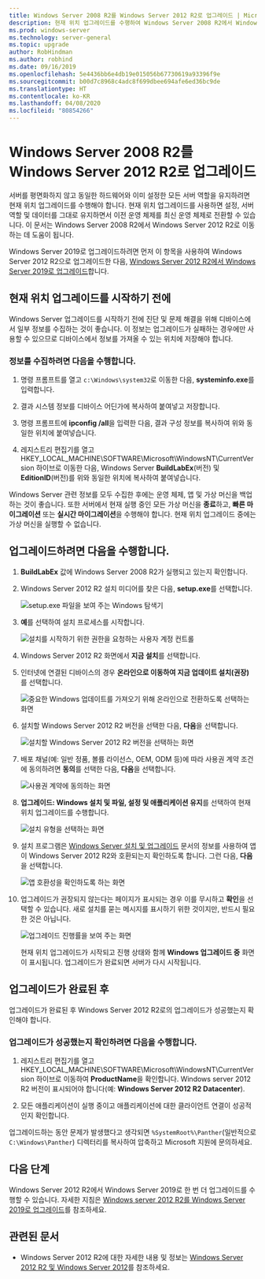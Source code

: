 ```yaml
---
title: Windows Server 2008 R2를 Windows Server 2012 R2로 업그레이드 | Microsoft Docs
description: 현재 위치 업그레이드를 수행하여 Windows Server 2008 R2에서 Windows Server 2012 R2로 이동하는 방법에 대해 알아봅니다.
ms.prod: windows-server
ms.technology: server-general
ms.topic: upgrade
author: RobHindman
ms.author: robhind
ms.date: 09/16/2019
ms.openlocfilehash: 5e4436bb6e4db19e015056b67730619a93396f9e
ms.sourcegitcommit: b00d7c8968c4adc8f699dbee694afe6ed36bc9de
ms.translationtype: HT
ms.contentlocale: ko-KR
ms.lasthandoff: 04/08/2020
ms.locfileid: "80854266"
---
```

# <a name="upgrade-windows-server-2008-r2-to-windows-server-2012-r2"></a>Windows Server 2008 R2를 Windows Server 2012 R2로 업그레이드

서버를 평면화하지 않고 동일한 하드웨어와 이미 설정한 모든 서버 역할을 유지하려면 현재 위치 업그레이드를 수행해야 합니다. 현재 위치 업그레이드를 사용하면 설정, 서버 역할 및 데이터를 그대로 유지하면서 이전 운영 체제를 최신 운영 체제로 전환할 수 있습니다. 이 문서는 Windows Server 2008 R2에서 Windows Server 2012 R2로 이동하는 데 도움이 됩니다.

Windows Server 2019로 업그레이드하려면 먼저 이 항목을 사용하여 Windows Server 2012 R2으로 업그레이드한 다음, [Windows Server 2012 R2에서 Windows Server 2019로 업그레이드](upgrade-2012r2-to-2019.md)합니다.

## <a name="before-you-begin-your-in-place-upgrade"></a>현재 위치 업그레이드를 시작하기 전에

Windows Server 업그레이드를 시작하기 전에 진단 및 문제 해결을 위해 디바이스에서 일부 정보를 수집하는 것이 좋습니다. 이 정보는 업그레이드가 실패하는 경우에만 사용할 수 있으므로 디바이스에서 정보를 가져올 수 있는 위치에 저장해야 합니다.

### <a name="to-collect-your-info"></a>정보를 수집하려면 다음을 수행합니다.

1. 명령 프롬프트를 열고 `c:\Windows\system32`로 이동한 다음, **systeminfo.exe**를 입력합니다.

2. 결과 시스템 정보를 디바이스 어딘가에 복사하여 붙여넣고 저장합니다.

3. 명령 프롬프트에 **ipconfig /all**을 입력한 다음, 결과 구성 정보를 복사하여 위와 동일한 위치에 붙여넣습니다.

4. 레지스트리 편집기를 열고 HKEY_LOCAL_MACHINE\SOFTWARE\Microsoft\WindowsNT\CurrentVersion 하이브로 이동한 다음, Windows Server **BuildLabEx**(버전) 및 **EditionID**(버전)를 위와 동일한 위치에 복사하여 붙여넣습니다.

Windows Server 관련 정보를 모두 수집한 후에는 운영 체제, 앱 및 가상 머신을 백업하는 것이 좋습니다. 또한 서버에서 현재 실행 중인 모든 가상 머신을 **종료**하고, **빠른 마이그레이션** 또는 **실시간 마이그레이션**을 수행해야 합니다. 현재 위치 업그레이드 중에는 가상 머신을 실행할 수 없습니다.

## <a name="to-perform-the-upgrade"></a>업그레이드하려면 다음을 수행합니다.

1. **BuildLabEx** 값에 Windows Server 2008 R2가 실행되고 있는지 확인합니다.

2. Windows Server 2012 R2 설치 미디어를 찾은 다음, **setup.exe**를 선택합니다.

    ![setup.exe 파일을 보여 주는 Windows 탐색기](media/upgrade-2008r2-2012r2/setup-2012r2.png)

3. **예**를 선택하여 설치 프로세스를 시작합니다.

    ![설치를 시작하기 위한 권한을 요청하는 사용자 계정 컨트롤](media/upgrade-2008r2-2012r2/start-setup-uac-box.png)

4. Windows Server 2012 R2 화면에서 **지금 설치**를 선택합니다.

5. 인터넷에 연결된 디바이스의 경우 **온라인으로 이동하여 지금 업데이트 설치(권장)** 를 선택합니다.

    ![중요한 Windows 업데이트를 가져오기 위해 온라인으로 전환하도록 선택하는 화면](media/upgrade-2008r2-2012r2/imp-updates-win-setup.png)

6. 설치할 Windows Server 2012 R2 버전을 선택한 다음, **다음**을 선택합니다.

    ![설치할 Windows Server 2012 R2 버전을 선택하는 화면](media/upgrade-2008r2-2012r2/select-os-edition.png)

7. 배포 채널(예: 일반 정품, 볼륨 라이선스, OEM, ODM 등)에 따라 사용권 계약 조건에 동의하려면 **동의**를 선택한 다음, **다음**을 선택합니다.

    ![사용권 계약에 동의하는 화면](media/upgrade-2008r2-2012r2/license-terms.png)

8. **업그레이드: Windows 설치 및 파일, 설정 및 애플리케이션 유지**를 선택하여 현재 위치 업그레이드를 수행합니다.

    ![설치 유형을 선택하는 화면](media/upgrade-2008r2-2012r2/choose-install-upgrade.png)

9. 설치 프로그램은 [Windows Server 설치 및 업그레이드](https://docs.microsoft.com/windows-server/get-started/installation-and-upgrade) 문서의 정보를 사용하여 앱이 Windows Server 2012 R2와 호환되는지 확인하도록 합니다. 그런 다음, **다음**을 선택합니다.

    ![앱 호환성을 확인하도록 하는 화면](media/upgrade-2008r2-2012r2/compatibility-report.png)

10. 업그레이드가 권장되지 않는다는 페이지가 표시되는 경우 이를 무시하고 **확인**을 선택할 수 있습니다. 새로 설치를 묻는 메시지를 표시하기 위한 것이지만, 반드시 필요한 것은 아닙니다.

    ![업그레이드 진행률을 보여 주는 화면](media/upgrade-2008r2-2012r2/upgrading-windows-with-progress.png)

    현재 위치 업그레이드가 시작되고 진행 상태와 함께 **Windows 업그레이드 중** 화면이 표시됩니다. 업그레이드가 완료되면 서버가 다시 시작됩니다.

## <a name="after-your-upgrade-is-done"></a>업그레이드가 완료된 후

업그레이드가 완료된 후 Windows Server 2012 R2로의 업그레이드가 성공했는지 확인해야 합니다.

### <a name="to-make-sure-your-upgrade-was-successful"></a>업그레이드가 성공했는지 확인하려면 다음을 수행합니다.

1. 레지스트리 편집기를 열고 HKEY_LOCAL_MACHINE\SOFTWARE\Microsoft\WindowsNT\CurrentVersion 하이브로 이동하여 **ProductName**을 확인합니다. Windows server 2012 R2 버전이 표시되어야 합니다(예: **Windows Server 2012 R2 Datacenter**).

2. 모든 애플리케이션이 실행 중이고 애플리케이션에 대한 클라이언트 연결이 성공적인지 확인합니다.

업그레이드하는 동안 문제가 발생했다고 생각되면 `%SystemRoot%\Panther`(일반적으로 `C:\Windows\Panther`) 디렉터리를 복사하여 압축하고 Microsoft 지원에 문의하세요.

## <a name="next-steps"></a>다음 단계

Windows Server 2012 R2에서 Windows Server 2019로 한 번 더 업그레이드를 수행할 수 있습니다. 자세한 지침은 [Windows server 2012 R2를 Windows Server 2019로 업그레이드](upgrade-2012r2-to-2019.md)를 참조하세요.

## <a name="related-articles"></a>관련된 문서

- Windows Server 2012 R2에 대한 자세한 내용 및 정보는 [Windows Server 2012 R2 및 Windows Server 2012](https://docs.microsoft.com/previous-versions/windows/it-pro/windows-server-2012-R2-and-2012/hh801901(v=ws.11))를 참조하세요.
